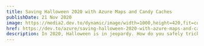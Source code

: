 ```yaml
---
title: Saving Halloween 2020 with Azure Maps and Candy Caches
publishDate: 21 Nov 2020
image: https://media2.dev.to/dynamic/image/width=1000,height=420,fit=cover,gravity=auto,format=auto/https%3A%2F%2Fdev-to-uploads.s3.amazonaws.com%2Fi%2Ftjluezftft8wrcjhujb7.gif
href: https://dev.to/azure/saving-halloween-2020-with-azure-maps-and-candy-caches-22f
description: In 2020, Halloween is in jeopardy. How do you safely trick or treat in a pandemic? Enter...Azure Maps!
---  
```

